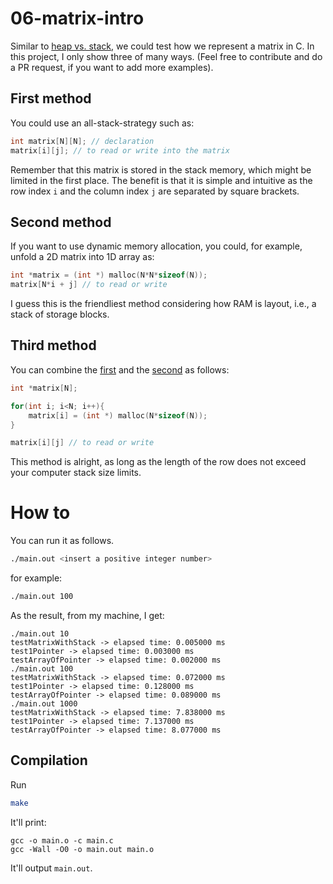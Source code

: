 # 06-matrix-intro

Similar to [heap vs. stack](https://github.com/MATH6183001-Scientific-Computing-2210/basic-c/tree/main/05-heap-vs-stack), we could test how we represent a matrix in C.
In this project, I only show three of many ways.
(Feel free to contribute and do a PR request, if you want to add more examples).

## First method

You could use an all-stack-strategy such as:
```c
int matrix[N][N]; // declaration
matrix[i][j]; // to read or write into the matrix
```
Remember that this matrix is stored in the stack memory, which might be limited in the first place.
The benefit is that it is simple and intuitive as the row index `i` and the column index `j` are separated by square brackets.

## Second method

If you want to use dynamic memory allocation, you could, for example, unfold a 2D matrix into 1D array as:
```c
int *matrix = (int *) malloc(N*N*sizeof(N));
matrix[N*i + j] // to read or write
```
I guess this is the friendliest method considering how RAM is layout, i.e., a stack of storage blocks. 

## Third method

You can combine the [first](#first-method) and the [second](#second-method) as follows:
```c
int *matrix[N];

for(int i; i<N; i++){
    matrix[i] = (int *) malloc(N*sizeof(N));
}

matrix[i][j] // to read or write
```

This method is alright, as long as the length of the row does not exceed your computer stack size limits.

# How to

You can run it as follows.
```sh
./main.out <insert a positive integer number>
```
for example:
```sh
./main.out 100
```

As the result, from my machine, I get:
```
./main.out 10        
testMatrixWithStack -> elapsed time: 0.005000 ms
test1Pointer -> elapsed time: 0.003000 ms
testArrayOfPointer -> elapsed time: 0.002000 ms
./main.out 100  
testMatrixWithStack -> elapsed time: 0.072000 ms
test1Pointer -> elapsed time: 0.128000 ms
testArrayOfPointer -> elapsed time: 0.089000 ms
./main.out 1000 
testMatrixWithStack -> elapsed time: 7.838000 ms
test1Pointer -> elapsed time: 7.137000 ms
testArrayOfPointer -> elapsed time: 8.077000 ms
```

## Compilation

Run
```sh
make
```

It'll print:
```
gcc -o main.o -c main.c 
gcc -Wall -O0 -o main.out main.o 
```

It'll output `main.out`.

